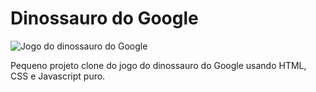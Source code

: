 # Dinossauro do Google

![Jogo do dinossauro do Google](https://user-images.githubusercontent.com/56007721/136641142-e0462d61-c9ab-4eea-8405-d5a905607680.png)

Pequeno projeto clone do jogo do dinossauro do Google usando HTML, CSS e Javascript puro.

